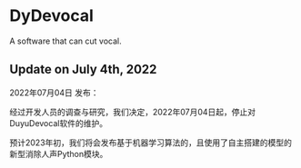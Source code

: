 # DyDevocal
A software that can cut vocal.

## Update on July 4th, 2022
2022年07月04日 发布：

经过开发人员的调查与研究，我们决定，2022年07月04日起，停止对DuyuDevocal软件的维护。

预计2023年初，我们将会发布基于机器学习算法的，且使用了自主搭建的模型的新型消除人声Python模块。
